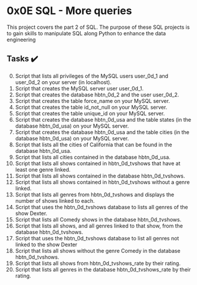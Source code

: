 # 0x0E SQL - More queries
This project covers the part 2 of SQL. The purpose of these SQL projects is to
gain skills to manipulate SQL along Python to enhance the data engineering

## Tasks :heavy_check_mark:

0. Script that lists all privileges of the MySQL users user_0d_1 and user_0d_2 on your server (in localhost).
1. Script that creates the MySQL server user user_0d_1.
2. Script that creates the database hbtn_0d_2 and the user user_0d_2.
3. Script that creates the table force_name on your MySQL server.
4. Script that creates the table id_not_null on your MySQL server.
5. Script that creates the table unique_id on your MySQL server.
6. Script that creates the database hbtn_0d_usa and the table states (in the database hbtn_0d_usa) on your MySQL server.
7. Script that creates the database hbtn_0d_usa and the table cities (in the database hbtn_0d_usa) on your MySQL server.
8. Script that lists all the cities of California that can be found in the database hbtn_0d_usa.
9. Script that lists all cities contained in the database hbtn_0d_usa.
10. Script that lists all shows contained in hbtn_0d_tvshows that have at least one genre linked.
11. Script that lists all shows contained in the database hbtn_0d_tvshows.
12. Script that lists all shows contained in hbtn_0d_tvshows without a genre linked.
13. Script that lists all genres from hbtn_0d_tvshows and displays the number of shows linked to each.
14. Script that uses the hbtn_0d_tvshows database to lists all genres of the show Dexter.
15. Script that lists all Comedy shows in the database hbtn_0d_tvshows.
16. Script that lists all shows, and all genres linked to that show, from the database hbtn_0d_tvshows.
17. Script that uses the hbtn_0d_tvshows database to list all genres not linked to the show Dexter
18. Script that lists all shows without the genre Comedy in the database hbtn_0d_tvshows.
19. Script that lists all shows from hbtn_0d_tvshows_rate by their rating.
20. Script that lists all genres in the database hbtn_0d_tvshows_rate by their rating.
